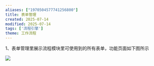 ```yaml
---
aliases: ["1970504577741256800"]
title: 表单管理
created: 2025-07-14
modified: 2025-07-14
tags: ['流程引擎']
theme: 工作流程
---
```


1、表单管理里展示流程模块里可使用到的所有表单，功能页面如下图所示

![](https://myhelpdoc.oss-cn-heyuan.aliyuncs.com/mdimages/be8d54fb1aaccd63c763cf31e56b2db4.jpg)

